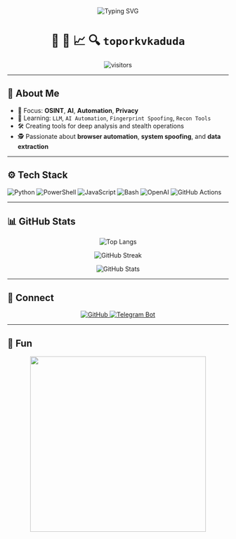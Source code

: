 <div align="center">

<img src="https://readme-typing-svg.herokuapp.com?font=JetBrains+Mono&size=25&pause=1000&center=true&vCenter=true&width=800&height=60&lines=🔍+OSINT+Researcher+%7C+AI+Explorer+%7C+Automation+Fanatic" alt="Typing SVG" />

# 🤖 🧠 📈 🔍 `toporkvkaduda`

![visitors](https://komarev.com/ghpvc/?username=toporkvkaduda&label=Profile+Views&color=0e75b6&style=flat-square)

</div>

---

## 🧬 About Me

- 🎯 Focus: **OSINT**, **AI**, **Automation**, **Privacy**
- 🧠 Learning: `LLM`, `AI Automation`, `Fingerprint Spoofing`, `Recon Tools`
- 🛠 Creating tools for deep analysis and stealth operations
- 🕵️ Passionate about **browser automation**, **system spoofing**, and **data extraction**

---

## ⚙️ Tech Stack

![Python](https://img.shields.io/badge/Python-3670A0?style=for-the-badge&logo=python&logoColor=white)
![PowerShell](https://img.shields.io/badge/PowerShell-5391FE?style=for-the-badge&logo=powershell&logoColor=white)
![JavaScript](https://img.shields.io/badge/JavaScript-F7DF1E?style=for-the-badge&logo=javascript&logoColor=black)
![Bash](https://img.shields.io/badge/Bash-121011?style=for-the-badge&logo=gnubash&logoColor=white)
![OpenAI](https://img.shields.io/badge/OpenAI-412991?style=for-the-badge&logo=openai&logoColor=white)
![GitHub Actions](https://img.shields.io/badge/GitHub_Actions-2088FF?style=for-the-badge&logo=githubactions&logoColor=white)

---

## 📊 GitHub Stats

<div align="center">
  
![Top Langs](https://github-readme-stats.vercel.app/api/top-langs/?username=toporkvkaduda&layout=compact&theme=tokyonight&hide_border=true)

![GitHub Streak](https://github-readme-streak-stats.herokuapp.com/?user=toporkvkaduda&theme=tokyonight&hide_border=true)

![GitHub Stats](https://github-readme-stats.vercel.app/api?username=toporkvkaduda&show_icons=true&theme=tokyonight&hide_border=true)

</div>

---

## 🔗 Connect

<div align="center">

<a href="https://github.com/toporkvkaduda" target="_blank">
  <img src="https://img.shields.io/badge/GitHub-100000?style=for-the-badge&logo=github&logoColor=white" alt="GitHub" />
</a>

<a href="https://t.me/toporkvkaduda" target="_blank">
  <img src="https://img.shields.io/badge/Telegram-26A5E4?style=for-the-badge&logo=telegram&logoColor=white" alt="Telegram Bot" />
</a>

</div>

---

## 🧠 Fun

<div align="center">

<img src="https://media.giphy.com/media/v1.Y2lkPTc5MGI3NjExZ3ZtcTd4OHJpczRhcDlnemJna2t2eHRxaXl4NzUwbWs5dDZkNGptMiZlcD12MV9naWZzX3NlYXJjaCZjdD1n/3o7abB06u9bNzA8lu8/giphy.gif" width="400"/>

</div>
